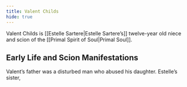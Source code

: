 ```yaml
---
title: Valent Childs
hide: true
---
```


Valent Childs is [[Estelle Sartere|Estelle Sartere’s]] twelve-year old niece and scion of the [[Primal Spirit of Soul|Primal Soul]].

## Early Life and Scion Manifestations
Valent’s father was a disturbed man who abused his daughter. Estelle’s sister, 